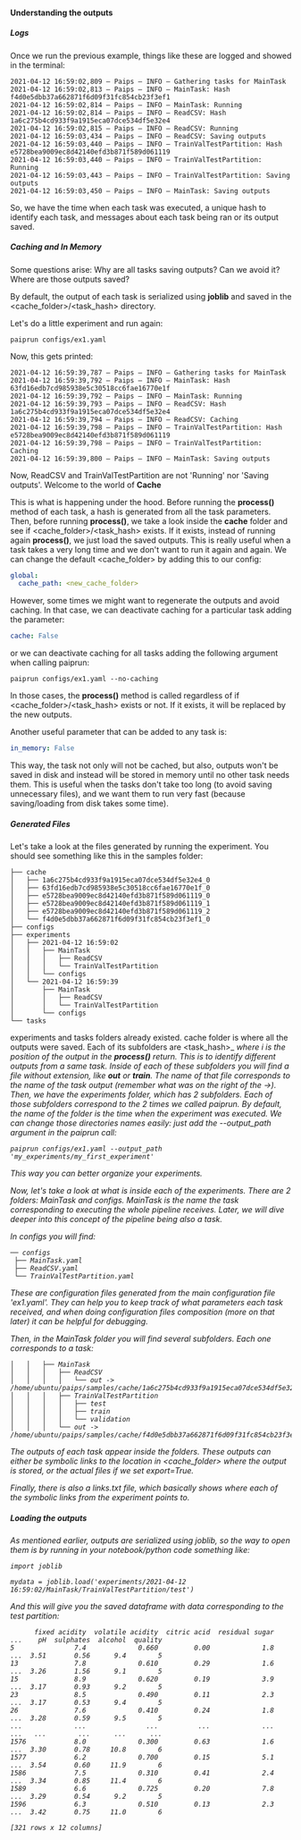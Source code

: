 #### Understanding the outputs

##### Logs
Once we run the previous example, things like these are logged and showed in the terminal:

```
2021-04-12 16:59:02,809 — Paips — INFO — Gathering tasks for MainTask
2021-04-12 16:59:02,813 — Paips — INFO — MainTask: Hash f4d0e5dbb37a662871f6d09f31fc854cb23f3ef1
2021-04-12 16:59:02,814 — Paips — INFO — MainTask: Running
2021-04-12 16:59:02,814 — Paips — INFO — ReadCSV: Hash 1a6c275b4cd933f9a1915eca07dce534df5e32e4
2021-04-12 16:59:02,815 — Paips — INFO — ReadCSV: Running
2021-04-12 16:59:03,434 — Paips — INFO — ReadCSV: Saving outputs
2021-04-12 16:59:03,440 — Paips — INFO — TrainValTestPartition: Hash e5728bea9009ec8d42140efd3b871f589d061119
2021-04-12 16:59:03,440 — Paips — INFO — TrainValTestPartition: Running
2021-04-12 16:59:03,443 — Paips — INFO — TrainValTestPartition: Saving outputs
2021-04-12 16:59:03,450 — Paips — INFO — MainTask: Saving outputs
```

So, we have the time when each task was executed, a unique hash to identify each task, and messages about each task being ran or its output saved.

##### Caching and In Memory
Some questions arise: Why are all tasks saving outputs? Can we avoid it? Where are those outputs saved?

By default, the output of each task is serialized using **joblib** and saved in the <cache_folder>/<task_hash> directory.

Let's do a little experiment and run again:

```paiprun configs/ex1.yaml```

Now, this gets printed:

```
2021-04-12 16:59:39,787 — Paips — INFO — Gathering tasks for MainTask
2021-04-12 16:59:39,792 — Paips — INFO — MainTask: Hash 63fd16edb7cd985938e5c30518cc6fae16770e1f
2021-04-12 16:59:39,792 — Paips — INFO — MainTask: Running
2021-04-12 16:59:39,793 — Paips — INFO — ReadCSV: Hash 1a6c275b4cd933f9a1915eca07dce534df5e32e4
2021-04-12 16:59:39,794 — Paips — INFO — ReadCSV: Caching
2021-04-12 16:59:39,798 — Paips — INFO — TrainValTestPartition: Hash e5728bea9009ec8d42140efd3b871f589d061119
2021-04-12 16:59:39,798 — Paips — INFO — TrainValTestPartition: Caching
2021-04-12 16:59:39,800 — Paips — INFO — MainTask: Saving outputs
```

Now, ReadCSV and TrainValTestPartition are not 'Running' nor 'Saving outputs'. Welcome to the world of **Cache**

This is what is happening under the hood. Before running the **process()** method of each task, a hash is generated from all the task parameters. Then, before running **process()**, we take a look inside the **cache** folder and see if <cache_folder>/<task_hash> exists. If it exists, instead of running again **process()**, we just load the saved outputs. This is really useful when a task takes a very long time and we don't want to run it again and again. 
We can change the default <cache_folder> by adding this to our config:

```yaml
global:
  cache_path: <new_cache_folder>
```

However, some times we might want to regenerate the outputs and avoid caching. In that case, we can deactivate caching for a particular task adding the parameter:

```yaml
cache: False
```

or we can deactivate caching for all tasks adding the following argument when calling paiprun:

```
paiprun configs/ex1.yaml --no-caching
```

In those cases, the **process()** method is called regardless of if <cache_folder>/<task_hash> exists or not. If it exists, it will be replaced by the new outputs.

Another useful parameter that can be added to any task is:

```yaml
in_memory: False
```

This way, the task not only will not be cached, but also, outputs won't be saved in disk and instead will be stored in memory until no other task needs them. This is useful when the tasks don't take too long (to avoid saving unnecessary files), and we want them to run very fast (because saving/loading from disk takes some time).

##### Generated Files

Let's take a look at the files generated by running the experiment. You should see something like this in the samples folder:

```
├── cache
│   ├── 1a6c275b4cd933f9a1915eca07dce534df5e32e4_0
│   ├── 63fd16edb7cd985938e5c30518cc6fae16770e1f_0
│   ├── e5728bea9009ec8d42140efd3b871f589d061119_0
│   ├── e5728bea9009ec8d42140efd3b871f589d061119_1
│   ├── e5728bea9009ec8d42140efd3b871f589d061119_2
│   └── f4d0e5dbb37a662871f6d09f31fc854cb23f3ef1_0
├── configs
├── experiments
│   ├── 2021-04-12 16:59:02
│   │   ├── MainTask
│   │   │   ├── ReadCSV
│   │   │   └── TrainValTestPartition
│   │   └── configs
│   └── 2021-04-12 16:59:39
│       ├── MainTask
│       │   ├── ReadCSV
│       │   └── TrainValTestPartition
│       └── configs
└── tasks
```

experiments and tasks folders already existed. cache folder is where all the outputs were saved. Each of its subfolders are <task_hash>_<i> where i is the position of the output in the **process()** return. This is to identify different outputs from a same task. Inside of each of these subfolders you will find a file without extension, like **out** or **train**. The name of that file corresponds to the name of the task output (remember what was on the right of the ->).
Then, we have the experiments folder, which has 2 subfolders. Each of those subfolders correspond to the 2 times we called paiprun. By default, the name of the folder is the time when the experiment was executed. We can change those directories names easily: just add the --output_path argument in the paiprun call:
  
```
paiprun configs/ex1.yaml --output_path 'my_experiments/my_first_experiment'
```

This way you can better organize your experiments.

Now, let's take a look at what is inside each of the experiments. There are 2 folders: MainTask and configs.
MainTask is the name the task corresponding to executing the whole pipeline receives. Later, we will dive deeper into this concept of the pipeline being also a task.

In configs you will find:

```
── configs
 ├── MainTask.yaml
 ├── ReadCSV.yaml
 └── TrainValTestPartition.yaml
```
These are configuration files generated from the main configuration file 'ex1.yaml'. They can help you to keep track of what parameters each task received, and when doing configuration files composition (more on that later) it can be helpful for debugging.

Then, in the MainTask folder you will find several subfolders. Each one corresponds to a task:

```
│   │   ├── MainTask
│   │   │   ├── ReadCSV
│   │   │   │   └── out -> /home/ubuntu/paips/samples/cache/1a6c275b4cd933f9a1915eca07dce534df5e32e4_0/out
│   │   │   ├── TrainValTestPartition
│   │   │   │   ├── test
│   │   │   │   ├── train
│   │   │   │   └── validation
│   │   │   └── out -> /home/ubuntu/paips/samples/cache/f4d0e5dbb37a662871f6d09f31fc854cb23f3ef1_0/out
```
The outputs of each task appear inside the folders. These outputs can either be symbolic links to the location in <cache_folder> where the output is stored, or the actual files if we set export=True.

Finally, there is also a links.txt file, which basically shows where each of the symbolic links from the experiment points to.

##### Loading the outputs

As mentioned earlier, outputs are serialized using joblib, so the way to open them is by running in your notebook/python code something like:

```
import joblib

mydata = joblib.load('experiments/2021-04-12 16:59:02/MainTask/TrainValTestPartition/test')
```

And this will give you the saved dataframe with data corresponding to the test partition:
```
      fixed acidity  volatile acidity  citric acid  residual sugar  ...    pH  sulphates  alcohol  quality
5               7.4             0.660         0.00             1.8  ...  3.51       0.56      9.4        5
13              7.8             0.610         0.29             1.6  ...  3.26       1.56      9.1        5
15              8.9             0.620         0.19             3.9  ...  3.17       0.93      9.2        5
23              8.5             0.490         0.11             2.3  ...  3.17       0.53      9.4        5
26              7.6             0.410         0.24             1.8  ...  3.28       0.59      9.5        5
...             ...               ...          ...             ...  ...   ...        ...      ...      ...
1576            8.0             0.300         0.63             1.6  ...  3.30       0.78     10.8        6
1577            6.2             0.700         0.15             5.1  ...  3.54       0.60     11.9        6
1586            7.5             0.310         0.41             2.4  ...  3.34       0.85     11.4        6
1589            6.6             0.725         0.20             7.8  ...  3.29       0.54      9.2        5
1596            6.3             0.510         0.13             2.3  ...  3.42       0.75     11.0        6

[321 rows x 12 columns]
```
